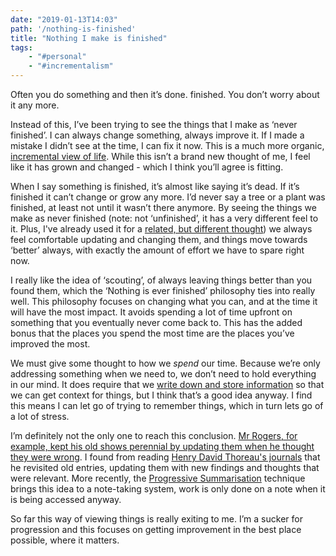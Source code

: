 ```yaml
---
date: "2019-01-13T14:03"
path: '/nothing-is-finished'
title: "Nothing I make is finished"
tags:
    - "#personal"
    - "#incrementalism"
---
```


Often you do something and then it’s done. finished. You don’t worry about it any more.

Instead of this, I’ve been trying to see the things that I make as ‘never finished’. I can always change something, always improve it. If I made a mistake I didn’t see at the time, I can fix it now. This is a much more organic, [incremental view of life](https://blog.sjm.codes/201804071643). While this isn’t a brand new thought of me, I feel like it has grown and changed - which I think you’ll agree is fitting.

When I say something is finished, it’s almost like saying it’s dead. If it’s finished it can’t change or grow any more. I’d never say a tree or a plant was finished, at least not until it wasn’t there anymore. By seeing the things we make as never finished (note: not ‘unfinished’, it has a very different feel to it. Plus, I've already used it for a [related, but different thought](https://blog.sjm.codes/unfinished)) we always feel comfortable updating and changing them, and things move towards ‘better’ always, with exactly the amount of effort we have to spare right now.

I really like the idea of ‘scouting’, of always leaving things better than you found them, which the ‘Nothing is ever finished’ philosophy ties into really well. This philosophy focuses on changing what you can, and at the time it will have the most impact. It avoids spending a lot of time upfront on something that you eventually never come back to. This has the added bonus that the places you spend the most time are the places you’ve improved the most.

We must give some thought to how we _spend_ our time. Because we’re only addressing something when we need to, we don’t need to hold everything in our mind. It does require that we [write down and store information](https://zettelkasten.de/posts/overview/) so that we can get context for things, but I think that’s a good idea anyway. I find this means I can let go of trying to remember things, which in turn lets go of a lot of stress.

I’m definitely not the only one to reach this conclusion. [Mr Rogers, for example, kept his old shows perennial by updating them when he thought they were wrong](https://kottke.org/18/06/mister-rogers-fixed-old-shows-if-he-felt-they-were-wrong). I found from reading [Henry David Thoreau's journals](https://www.goodreads.com/book/show/19275329-the-journal-of-henry-david-thoreau-1837-1861?from_search=true) that he revisited old entries, updating them with new findings and thoughts that were relevant. More recently, the [Progressive Summarisation](https://praxis.fortelabs.co/progressive-summarization-a-practical-technique-for-designing-discoverable-notes-3459b257d3eb/) technique brings this idea to a note-taking system, work is only done on a note when it is being accessed anyway.

So far this way of viewing things is really exiting to me. I’m a sucker for progression and this focuses on getting improvement in the best place possible, where it matters.

